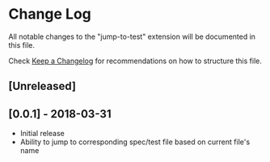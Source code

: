 # Change Log
All notable changes to the "jump-to-test" extension will be documented in this file.

Check [Keep a Changelog](http://keepachangelog.com/) for recommendations on how to structure this file.

## [Unreleased]

## [0.0.1] - 2018-03-31
- Initial release
- Ability to jump to corresponding spec/test file based on current file's name
